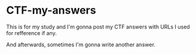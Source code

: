 # CTF-my-answers

This is for my study and I'm gonna post my CTF answers with URLs I used for refference if any.

And afterwards, sometimes I'm gonna write another answer.
